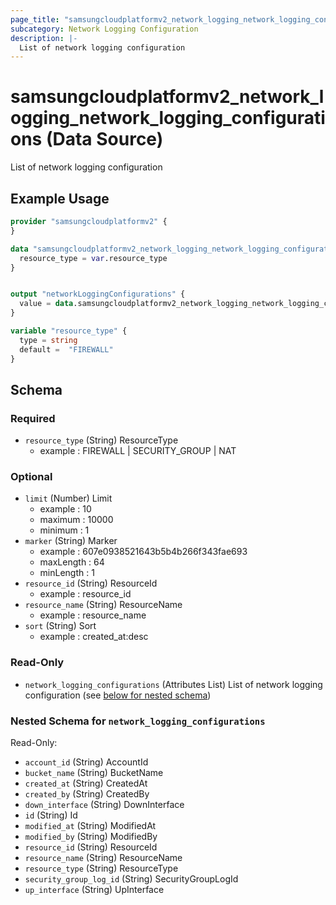 ```yaml
---
page_title: "samsungcloudplatformv2_network_logging_network_logging_configurations Data Source - samsungcloudplatformv2"
subcategory: Network Logging Configuration
description: |-
  List of network logging configuration
---
```


# samsungcloudplatformv2_network_logging_network_logging_configurations (Data Source)

List of network logging configuration

## Example Usage

```terraform
provider "samsungcloudplatformv2" {
}

data "samsungcloudplatformv2_network_logging_network_logging_configurations" "networkloggingconfigurations" {
  resource_type = var.resource_type
}


output "networkLoggingConfigurations" {
  value = data.samsungcloudplatformv2_network_logging_network_logging_configurations.networkloggingconfigurations
}

variable "resource_type" {
  type = string
  default =  "FIREWALL"
}
```

<!-- schema generated by tfplugindocs -->
## Schema

### Required

- `resource_type` (String) ResourceType 
  - example : FIREWALL | SECURITY_GROUP | NAT

### Optional

- `limit` (Number) Limit 
  - example : 10 
  - maximum : 10000 
  - minimum : 1
- `marker` (String) Marker 
  - example : 607e0938521643b5b4b266f343fae693 
  - maxLength : 64 
  - minLength : 1
- `resource_id` (String) ResourceId 
  - example : resource_id
- `resource_name` (String) ResourceName 
  - example : resource_name
- `sort` (String) Sort 
  - example : created_at:desc

### Read-Only

- `network_logging_configurations` (Attributes List) List of network logging configuration (see [below for nested schema](#nestedatt--network_logging_configurations))

<a id="nestedatt--network_logging_configurations"></a>
### Nested Schema for `network_logging_configurations`

Read-Only:

- `account_id` (String) AccountId
- `bucket_name` (String) BucketName
- `created_at` (String) CreatedAt
- `created_by` (String) CreatedBy
- `down_interface` (String) DownInterface
- `id` (String) Id
- `modified_at` (String) ModifiedAt
- `modified_by` (String) ModifiedBy
- `resource_id` (String) ResourceId
- `resource_name` (String) ResourceName
- `resource_type` (String) ResourceType
- `security_group_log_id` (String) SecurityGroupLogId
- `up_interface` (String) UpInterface